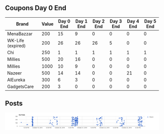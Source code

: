 
## Coupons Day 0 End

| Brand | Value | Day 0 End | Day 1 End | Day 2 End | Day 3 End | Day 4 End | Day 5 End |
| ---- | ---- | ---- | --- | --- | --- | --- | --- |
| MenaBazzar | 200 | 15 |  9 | 0  | 0  | 0 | 0 |
| WK-Life (expired) | 200 | 26 |  26 | 26  | 5 | 0 | 0 | 
| Chi    | 250  | 1|  1 | 1 | 1 | 1 | 1 |
|   Millies   |  500 |   20  | 16 | 0   | 0   | 0 | 0 | 
|   Millies | 1000  |   10  | 9 | 0   | 0   | 0 | 0 |
| Nazeer    | 500   |   14  |  14 | 0   | 0   |  21 | 0 |
|   AlEureka    |   300 | 6 | 3 | 0  | 0  | 0 | 0 |
| GadgetsCare   |   200 |   3   |  0 | 0    | 0    | 0 | 0 |


## Posts
![Posts ScatterPlot](./day-5/posts.png)


